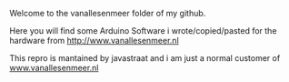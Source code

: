 Welcome to the vanallesenmeer folder of my github.

Here you will find some Arduino Software i wrote/copied/pasted for the hardware from http://www.vanallesenmeer.nl

This repro is mantained by javastraat and i am just a normal customer of www.vanallesenmeer.nl
